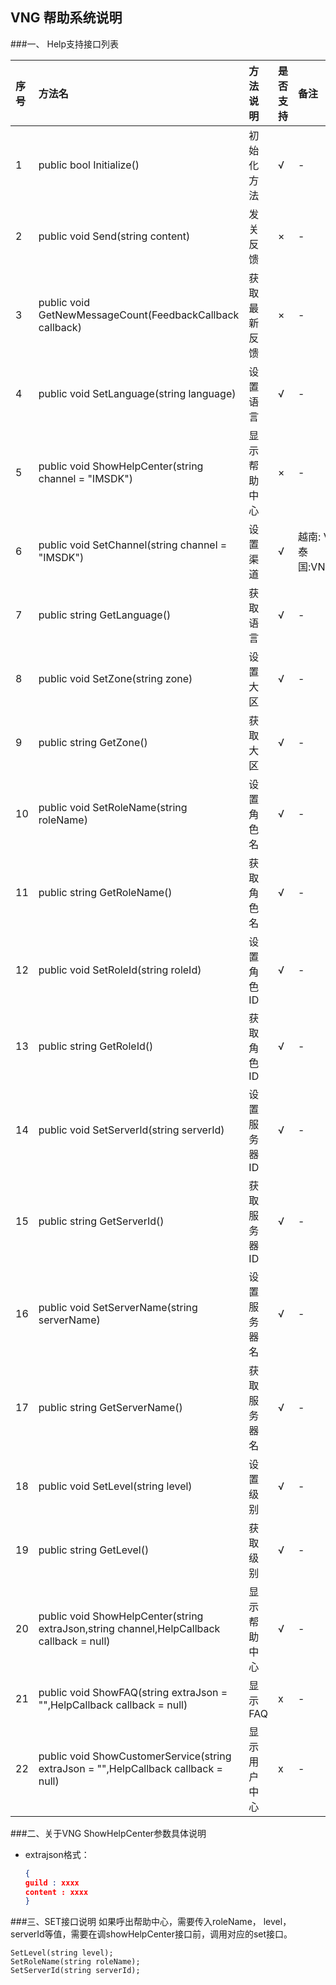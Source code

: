 ## VNG 帮助系统说明

###一、 Help支持接口列表

|序号|方法名|方法说明|是否支持|备注|
|:--|:--|:--|:--|:--|     
| 1 | public bool Initialize() | 初始化方法 | √ | - |       
|2|public void Send(string content)|发关反馈|×|-|     
|3|public void GetNewMessageCount(FeedbackCallback callback)|获取最新反馈|×| - |      
|4|public void SetLanguage(string language)|设置语言|√|-|     
|5|public void ShowHelpCenter(string channel = "IMSDK")|显示帮助中心|×|-|     
|6|public void SetChannel(string channel = "IMSDK")|设置渠道|√|  越南:   VNG     ,   <br> 泰国:VNGSEA|      
|7|public string GetLanguage()|获取语言|√|-|      
|8| public void SetZone(string zone)|设置大区|√|-|       
|9|public string GetZone()|获取大区|√|-|       
|10|public void SetRoleName(string roleName)|设置角色名|√|-|      
|11|public string GetRoleName()|获取角色名|√|-|     
|12|public void SetRoleId(string roleId)|设置角色ID|√|-|    
|13| public string GetRoleId()|获取角色ID|√|-|     
|14|public void SetServerId(string serverId)|设置服务器ID|√|-|     
|15|public string GetServerId()|获取服务器ID|√|-|        
|16| public void SetServerName(string serverName)|设置服务器名|√|-|    
|17|public string GetServerName()|获取服务器名|√|-|     
|18| public void SetLevel(string level)|设置级别|√|-|     
|19| public string GetLevel()|获取级别|√|-|      
|20|public void ShowHelpCenter(string extraJson,string channel,HelpCallback callback = null)|显示帮助中心|√|-|     
|21|public void ShowFAQ(string extraJson = "",HelpCallback callback = null)|显示FAQ|x|-|     
|22|public void ShowCustomerService(string extraJson = "",HelpCallback callback = null)|显示用户中心|x|-|   

###二、关于VNG ShowHelpCenter参数具体说明
* extrajson格式：

  ```json
  {
  guild : xxxx
  content : xxxx
  }
  ```
  
###三、SET接口说明
如果呼出帮助中心，需要传入roleName， level， serverId等值，需要在调showHelpCenter接口前，调用对应的set接口。
```
SetLevel(string level);
SetRoleName(string roleName);
SetServerId(string serverId);
```
